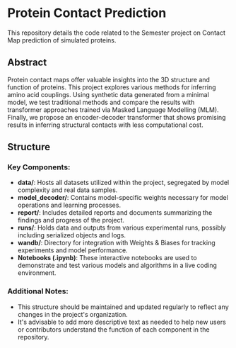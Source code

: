 # Protein Contact Prediction
This repository details the code related to the Semester project on Contact Map prediction of simulated proteins.

## Abstract

Protein contact maps offer valuable insights into the 3D structure and function of proteins. This project explores various methods for inferring amino acid couplings. Using synthetic data generated from a minimal model, we test traditional methods and compare the results with transformer approaches trained via Masked Language Modelling (MLM). Finally, we propose an encoder-decoder transformer that shows promising results in inferring structural contacts with less computational cost.

## Structure


### Key Components:
- **data/**: Hosts all datasets utilized within the project, segregated by model complexity and real data samples.
- **model_decoder/**: Contains model-specific weights necessary for model operations and learning processes.
- **report/**: Includes detailed reports and documents summarizing the findings and progress of the project.
- **runs/**: Holds data and outputs from various experimental runs, possibly including serialized objects and logs.
- **wandb/**: Directory for integration with Weights & Biases for tracking experiments and model performance.
- **Notebooks (.ipynb)**: These interactive notebooks are used to demonstrate and test various models and algorithms in a live coding environment.

### Additional Notes:
- This structure should be maintained and updated regularly to reflect any changes in the project's organization.
- It's advisable to add more descriptive text as needed to help new users or contributors understand the function of each component in the repository.

